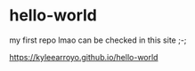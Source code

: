 # hello-world
my first repo lmao
can be checked in this site ;-;

https://kyleearroyo.github.io/hello-world
